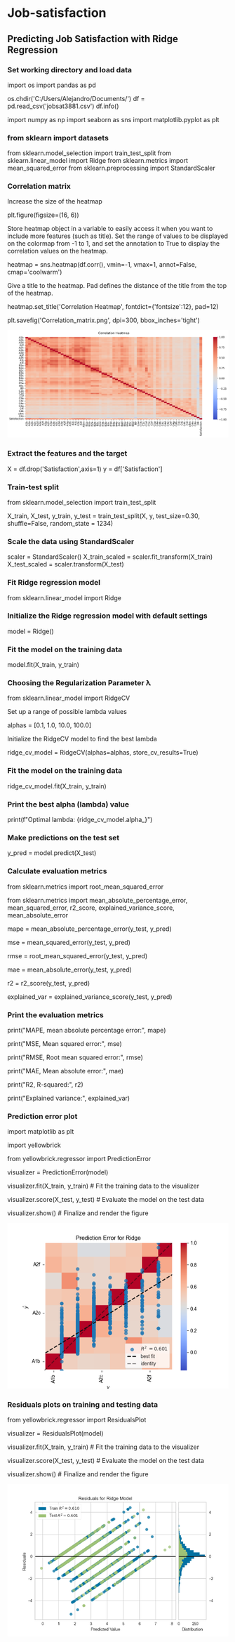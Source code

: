# Job-satisfaction

## Predicting Job Satisfaction with Ridge Regression

### Set working directory and load data

import os
import pandas as pd

os.chdir('C:/Users/Alejandro/Documents/')
df = pd.read_csv('jobsat3881.csv')
df.info()

import numpy as np
import seaborn as sns
import matplotlib.pyplot as plt

### from sklearn import datasets

from sklearn.model_selection import train_test_split
from sklearn.linear_model import Ridge
from sklearn.metrics import mean_squared_error
from sklearn.preprocessing import StandardScaler

### Correlation matrix

Increase the size of the heatmap

plt.figure(figsize=(16, 6))

Store heatmap object in a variable to easily access it when you want to
include more features (such as title).
Set the range of values to be displayed on the colormap from -1 to 1, and
set the annotation to True to display the correlation values on the heatmap.

heatmap = sns.heatmap(df.corr(), vmin=-1, vmax=1, annot=False, cmap='coolwarm')

Give a title to the heatmap. Pad defines the distance of the title from
the top of the heatmap.

heatmap.set_title('Correlation Heatmap', fontdict={'fontsize':12}, pad=12)

plt.savefig('Correlation_matrix.png', dpi=300, bbox_inches='tight')

![Correls](docs/assets/images/Correlation_matrix.png)

### Extract the features and the target

X = df.drop('Satisfaction',axis=1)
y = df['Satisfaction']

### Train-test split

from sklearn.model_selection import train_test_split

X_train, X_test, y_train, y_test = train_test_split(X, y, test_size=0.30,
                                                          shuffle=False,
                                                          random_state = 1234)
### Scale the data using StandardScaler

scaler = StandardScaler()
X_train_scaled = scaler.fit_transform(X_train)
X_test_scaled = scaler.transform(X_test)

### Fit Ridge regression model

from sklearn.linear_model import Ridge

### Initialize the Ridge regression model with default settings

model = Ridge()

### Fit the model on the training data

model.fit(X_train, y_train)

### Choosing the Regularization Parameter λ

from sklearn.linear_model import RidgeCV

Set up a range of possible lambda values

alphas = [0.1, 1.0, 10.0, 100.0]

Initialize the RidgeCV model to find the best lambda

ridge_cv_model = RidgeCV(alphas=alphas, store_cv_results=True)

### Fit the model on the training data

ridge_cv_model.fit(X_train, y_train)

### Print the best alpha (lambda) value

print(f"Optimal lambda: {ridge_cv_model.alpha_}")

### Make predictions on the test set

y_pred = model.predict(X_test)

### Calculate evaluation metrics

from sklearn.metrics import root_mean_squared_error

from sklearn.metrics import mean_absolute_percentage_error, mean_squared_error, r2_score, explained_variance_score, mean_absolute_error

mape = mean_absolute_percentage_error(y_test, y_pred)

mse = mean_squared_error(y_test, y_pred)

rmse = root_mean_squared_error(y_test, y_pred)

mae = mean_absolute_error(y_test, y_pred)

r2 = r2_score(y_test, y_pred)

explained_var = explained_variance_score(y_test, y_pred)

### Print the evaluation metrics

print("MAPE, mean absolute percentage error:", mape)

print("MSE, Mean squared error:", mse)

print("RMSE, Root mean squared error:", rmse)

print("MAE, Mean absolute error:", mae)

print("R2, R-squared:", r2)

print("Explained variance:", explained_var)

### Prediction error plot

import matplotlib as plt

import yellowbrick

from yellowbrick.regressor import PredictionError

visualizer = PredictionError(model)

visualizer.fit(X_train, y_train)      # Fit the training data to the visualizer

visualizer.score(X_test, y_test)      # Evaluate the model on the test data

visualizer.show()     # Finalize and render the figure

![Prediction error plot](docs/assets/images/Prediction_error_plot.png)

### Residuals plots on training and testing data

from yellowbrick.regressor import ResidualsPlot

visualizer = ResidualsPlot(model)

visualizer.fit(X_train, y_train)      # Fit the training data to the visualizer

visualizer.score(X_test, y_test)      # Evaluate the model on the test data

visualizer.show()                     # Finalize and render the figure

![Residuals plot on training and testing data](docs/assets/images/Residuals_plot_on_training_and_testing_da.png)


